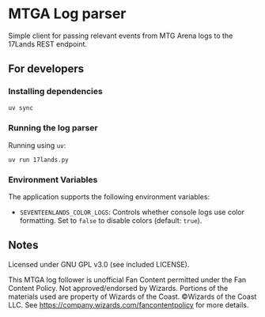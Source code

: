 # MTGA Log parser

Simple client for passing relevant events from MTG Arena logs to the 17Lands REST endpoint.

## For developers

### Installing dependencies

```bash
uv sync
```

### Running the log parser

Running using `uv`:

```
uv run 17lands.py
```

### Environment Variables

The application supports the following environment variables:

- `SEVENTEENLANDS_COLOR_LOGS`: Controls whether console logs use color formatting. Set to `false` to disable colors (default: `true`).

## Notes

Licensed under GNU GPL v3.0 (see included LICENSE).

This MTGA log follower is unofficial Fan Content permitted under the Fan Content Policy. Not approved/endorsed by Wizards. Portions of the materials used are property of Wizards of the Coast. ©Wizards of the Coast LLC. See https://company.wizards.com/fancontentpolicy for more details.
